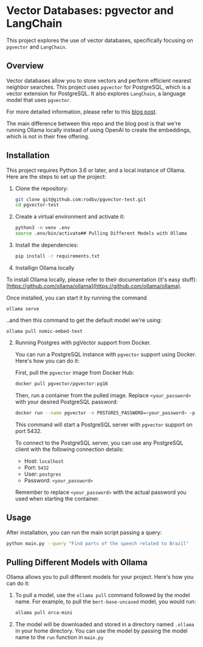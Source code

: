 # Vector Databases: pgvector and LangChain

This project explores the use of vector databases, specifically focusing on `pgvector` and `LangChain`. 

## Overview

Vector databases allow you to store vectors and perform efficient nearest neighbor searches. This project uses `pgvector` for PostgreSQL, which is a vector extension for PostgreSQL. It also explores `LangChain`, a language model that uses `pgvector`.

For more detailed information, please refer to this [blog post](https://bugbytes.io/posts/vector-databases-pgvector-and-langchain/). 

The main difference between this repo and the blog post is that we're running Ollama locally instead of using OpenAI to create the embeddings, which is not in their free offering.

## Installation

This project requires Python 3.6 or later, and a local instance of Ollama. Here are the steps to set up the project:

1. Clone the repository:
    ```bash
    git clone git@github.com:rodbv/pgvector-test.git
    cd pgvector-test
    ```

1. Create a virtual environment and activate it:
    ```bash
    python3 -m venv .env
    source .env/bin/activate## Pulling Different Models with Ollama
    ```

1. Install the dependencies:
    ```bash
    pip install -r requirements.txt
    ```

1. Installign Ollama locally

To install Ollama locally, please refer to their documentation (it's easy stuff): [https://github.com/ollama/ollama](https://github.com/ollama/ollama).

Once installed, you can start it by running the command 

```
ollama serve
```

..and then this command to get the default model we're using:

```
ollama pull nomic-embed-text
```


2. Running Postgres with pgVector support from Docker.

    You can run a PostgreSQL instance with `pgvector` support using Docker. Here's how you can do it:

    First, pull the `pgvector` image from Docker Hub:
    ```bash
    docker pull pgvector/pgvector:pg16
    ```

    Then, run a container from the pulled image. Replace `<your_password>` with your desired PostgreSQL password:
    ```bash
    docker run --name pgvector -e POSTGRES_PASSWORD=<your_password> -p 5432:5432 -d pgvector/pgvector:pg16
    ```

    This command will start a PostgreSQL server with `pgvector` support on port 5432. 

    To connect to the PostgreSQL server, you can use any PostgreSQL client with the following connection details:
    - Host: `localhost`
    - Port: `5432`
    - User: `postgres`
    - Password: `<your_password>`

    Remember to replace `<your_password>` with the actual password you used when starting the container.


## Usage

After installation, you can run the main script passing a query:

```bash
python main.py --query "Find parts of the speech related to Brazil"
```

## Pulling Different Models with Ollama

Ollama allows you to pull different models for your project. Here's how you can do it:

1. To pull a model, use the `ollama pull` command followed by the model name. For example, to pull the `bert-base-uncased` model, you would run:
    ```bash
    ollama pull orca-mini
    ```

2. The model will be downloaded and stored in a directory named `.ollama` in your home directory. You can use the model by passing the model name to the `run` function in `main.py`

